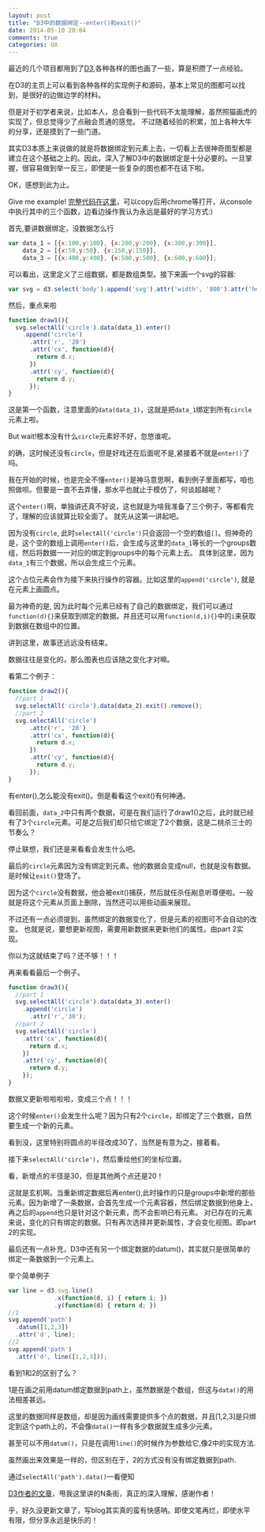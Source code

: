 ```yaml
---
layout: post
title: "D3中的数据绑定--enter()和exit()"
date: 2014-05-10 20:04
comments: true
categories: UX
---
```


最近的几个项目都用到了[D3][],各种各样的图也画了一些，算是积攒了一点经验。

在D3的主页上可以看到各种各样的实现例子和源码，基本上常见的图都可以找到，是很好的边做边学的材料。

但是对于初学者来说，比如本人，总会看到一些代码不太能理解，虽然照猫画虎的实现了，但总觉得少了点融会贯通的感觉。
不过随着经验的积累，加上各种大牛的分享，还是摸到了一些门道。

其实D3本质上来说做的就是将数据绑定到元素上去，一切看上去很神奇图型都是建立在这个基础之上的。因此，深入了解D3中的数据绑定是十分必要的。一旦掌握，很容易做到举一反三，即使是一些复杂的图也都不在话下啦。

<!-- more -->

OK，感想到此为止。

Give me example!
[完整代码在这里][]，可以copy后用chrome等打开，从console中执行其中的三个函数，边看边操作我认为永远是最好的学习方式:)

首先,要讲数据绑定，没数据怎么行

```js
var data_1 = [{x:100,y:100}, {x:200,y:200}, {x:300,y:300}],
    data_2 = [{x:50,y:50}, {x:150,y:150}],
    data_3 = [{x:400,y:400}, {x:500,y:500}, {x:600,y:600}];
```    

可以看出，这里定义了三组数据，都是数组类型。接下来画一个svg的容器:
```js
var svg = d3.select('body').append('svg').attr('width', '800').attr('height', '800');
```

然后，重点来啦 

```js
function draw1(){
  svg.selectAll('circle').data(data_1).enter()
    .append('circle')
      .attr('r', '20')
      .attr('cx', function(d){
        return d.x;
      })
      .attr('cy', function(d){
        return d.y;
      });  
}
```

这是第一个函数，注意里面的`data(data_1)`，这就是把`data_1`绑定到所有`circle`元素上啦。

But wait!根本没有什么`circle`元素好不好，忽悠谁呢。

的确，这时候还没有`circle`，但是好戏还在后面呢不是,紧接着不就是`enter()`了吗。

我在开始的时候，也是完全不懂`enter()`是神马意思啊，看到例子里面都写，咱也照做呗。但要是一直不去弄懂，那水平也就止于模仿了，何谈超越呢？

这个`enter()`啊，单独讲还真不好说，这也就是为啥我准备了三个例子，等都看完了，理解的应该就算比较全面了。
就先从这第一讲起吧。

因为没有`circle`, 此时`selectAll('circle')`只会返回一个空的数组`[]`。但神奇的是，这个空的数组上调用`enter()`后，会生成与这里的`data_1`等长的一个groups数组，然后将数据一一对应的绑定到groups中的每个元素上去。
具体到这里，因为`data_1`有三个数据，所以会生成三个元素。

这个占位元素会作为接下来执行操作的容器。比如这里的`append('circle')`, 就是在元素上画圆点。

最为神奇的是, 因为此时每个元素已经有了自己的数据绑定，我们可以通过`function(d){}`来获取到绑定的数据。并且还可以用`function(d,i){}`中的`i`来获取到数据在数组中的位置。

讲到这里，故事还远远没有结束。

数据往往是变化的，那么图表也应该随之变化才对嘛。

看第二个例子：
```js
function draw2(){
  //part 1
  svg.selectAll('circle').data(data_2).exit().remove();
  //part 2
  svg.selectAll('circle')
      .attr('r', '20')
      .attr('cx', function(d){
        return d.x;
      })
      .attr('cy', function(d){
        return d.y;
      });
}
``` 
有enter(),怎么能没有exit()。倒是看看这个exit()有何神通。

看回前面，`data_2`中只有两个数据，可是在我们运行了draw1()之后，此时就已经有了3个`circle`元素。可是之后我们却只给它绑定了2个数据，这是二桃杀三士的节奏么？

停止联想，我们还是来看看会发生什么吧。

最后的`circle`元素因为没有绑定到元素。他的数据会变成null，也就是没有数据。是时候让`exit()`登场了。

因为这个`circle`没有数据，他会被exit()捕获，然后就任杀任剐息听尊便啦。一般就是将这个元素从页面上删除，当然还可以用些动画来展现。

不过还有一点必须提到，虽然绑定的数据变化了，但是元素的视图可不会自动的改变。
也就是说，要想更新视图，需要用新数据来更新他们的属性。由part 2实现。

你以为这就结束了吗？还不够！！！

再来看看最后一个例子。
```js
function draw3(){
  //part 1
  svg.selectAll('circle').data(data_3).enter()
    .append('circle')
      .attr('r','30');    
  //part 2    
  svg.selectAll('circle')
    .attr('cx', function(d){
      return d.x;
    })
    .attr('cy', function(d){
      return d.y;
    });
}
```
数据又更新啦啦啦啦，变成三个点！！！

这个时候`enter()`会发生什么呢？因为只有2个`circle`，却绑定了三个数据，自然要生成一个新的元素。

看到没，这里特别将圆点的半径改成30了，当然是有意为之，接着看。

接下来`selectAll('circle')`，然后重绘他们的坐标位置。

看，新增点的半径是30，但是其他两个点还是20！

这就是玄机啊。当重新绑定数据后再enter(),此时操作的只是groups中新增的那些元素。因为新增了一条数据，会首先生成一个元素容器，然后绑定数据到他身上，再之后的`append`也只是针对这个新元素，而不会影响已有元素。
对已存在的元素来说，变化的只有绑定的数据。只有再次选择并更新属性，才会变化视图。即part 2的实现。

最后还有一点补充，D3中还有另一个绑定数据的datum()，其实就只是很简单的绑定一条数据到一个元素上。

举个简单例子
```js
var line = d3.svg.line()
             .x(function(d, i) { return i; })
             .y(function(d) { return d; })
//1             
svg.append('path')
  .datum([1,2,3])
  .attr('d', line);
//2  
svg.append('path')
  .attr('d', line([1,2,3]));
```             
看到1和2的区别了么？

1是在画之前用datum绑定数据到path上，虽然数据是个数组，但这与`data()`的用法相差甚远。

这里的数据同样是数组，却是因为画线需要提供多个点的数据，并且[1,2,3]是只绑定到这个path上的，不会像`data()`一样有多少数据就生成多少元素。

甚至可以不用`datum()`，只是在调用`line()`的时候作为参数给它,像2中的实现方法.

虽然画出来效果是一样的，但区别在于，2的方式没有没有绑定数据到path.

通过`selectAll('path').data()`一看便知

[D3作者的文章][]，甩我这里讲的N条街，真正的深入理解，感谢作者！

乎，好久没更新文章了，写blog其实真的蛮有快感呐。即使文笔再烂，即使水平有限，但分享永远是快乐的！

[D3]: http://d3js.org/
[完整代码在这里]: https://gist.github.com/loveltyoic/4d4c8d6fa1c10e46518b
[D3作者的文章]: http://bost.ocks.org/mike/selection/#data